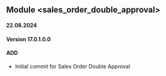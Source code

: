## Module <sales_order_double_approval>

#### 22.08.2024
#### Version 17.0.1.0.0
#### ADD
- Initial commit for Sales Order Double Approval
